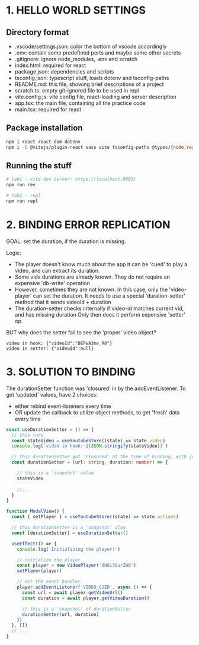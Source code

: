 # 1. HELLO WORLD SETTINGS

## Directory format

- .vscode/settings.json: color the bottom of vscode accordingly
- .env: contain some predefined ports and maybe some other secrets
- .gitignore: ignore node_modules, .env and scratch
- index.html: required for react
- package.json: dependencies and scripts
- tsconfig.json: typescript stuff, loads dotenv and tsconfig-paths
- README.md: this file, showing brief descriptions of a project
- scratch.ts: empty git-ignored file to be used in repl
- vite.config.js: vite config file, react-loading and server description
- app.tsx: the main file, containing all the practice code
- main.tsx: required for react

## Package installation

```bash
npm i react react-dom dotenv
npm i -D @vitejs/plugin-react sass vite tsconfig-paths @types/{node,react,react-dom}
```
## Running the stuff

```bash
# tab1 - vite dev server: https://localhost:9003/
npm run rev

# tab2 - repl
npm run repl
```

# 2. BINDING ERROR REPLICATION

GOAL: set the duration, if the duration is missing.

Logic:
- The player doesn't know much about the app
  it can be 'cued' to play a video, and can extract its duration.
- Some vids durations are already known.
  They do not require an expensive 'db-write' operation
- However, sometimes they are not known.
  In this case, only the 'video-player' can set the duration.
  It needs to use a special 'duration-setter' method that it sends videoId + duration
- The duration-setter checks internally if video-id matches current vid, and has missing duration
  Only then does it perform expensive 'setter' op. 


BUT why does the setter fail to see the 'proper' video object?

```
video in hook: {"videoId":"DEPwA3mv_R8"}
video in setter: {"videoId":null}
```

# 3. SOLUTION TO BINDING


The durationSetter function was 'closured' in by the addEventListener.
To get 'updated' values, have 2 choices:
- either rebind event-listeners every time
- OR  update the callback to utilize object methods, to get 'fresh' data every time

```ts
const useDurationSetter = () => {
  // this runs 
  const stateVideo = useYoutubeStore((state) => state.video)
  console.log(`video in hook: ${JSON.stringify(stateVideo)}`)

  // this durationSetter got 'closured' at the time of binding, with {videoId: null}
  const durationSetter = (url: string, duration: number) => {

    // this is a 'snapshot' value
    stateVideo
  
    //...
  }
}

function ModalView() {
  const { setPlayer } = useYoutubeStore((state) => state.actions)

  // this durationSetter is a 'snapshot' also
  const [durationSetter] = useDurationSetter()

  useEffect(() => {
    console.log('Initializing the player!')

    // initialize the player
    const player = new VideoPlayer('dH6i3GurZW8')
    setPlayer(player)

    // set the event handler
    player.addEventListener('VIDEO_CUED', async () => {
      const url = await player.getVideoUrl()
      const duration = await player.getVideoDuration()

      // this is a 'snapshot' of durationSetter
      durationSetter(url, duration)
    })
  }, [])
  // ...
}

```